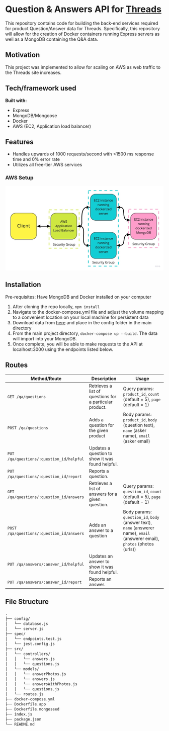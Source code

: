 # Question & Answers API for <a href="https://github.com/DBdirtbags/threads">Threads</a>
This repository contains code for building the back-end services required for product Question/Answer data for Threads. Specifically, this repository will allow for the creation of Docker containers running Express servers as well as a MongoDB containing the Q&A data.

## Motivation
This project was implemented to allow for scaling on AWS as web traffic to the Threads site increases.

## Tech/framework used
<b>Built with:</b>
- Express
- MongoDB/Mongoose
- Docker
- AWS (EC2, Application load balancer)

## Features
- Handles upwards of 1000 requests/second with <1500 ms response time and 0% error rate
- Utilizes all free-tier AWS services

### AWS Setup
<p align='center'>
  <img src='screenshots/AWSSetup.jpg'/>
</p>

## Installation
Pre-requisites: Have MongoDB and Docker installed on your computer
1) After cloning the repo locally, `npm install`
2) Navigate to the docker-compose.yml file and adjust the volume mapping to a convenient location on your local machine for persistent data
3) Download data from <a href="https://drive.google.com/drive/folders/1vfzht2I5zikW0KW4Cfa5v92iYNaJ5D7w?usp=sharing">here</a> and place in the config folder in the main directory
3) From the main project directory, `docker-compose up --build`. The data will import into your MongoDB.
4) Once complete, you will be able to make requests to the API at localhost:3000 using the endpoints listed below.

## Routes
| Method/Route | Description | Usage
| ------- | ----------- | ---- |
| `GET /qa/questions` | Retrieves a list of questions for a particular product. | Query params: `product_id`, `count` (default = 5), `page` (default = 1) |
| `POST /qa/questions` | Adds a question for the given product | Body params: `product_id`, `body` (question text), `name` (asker name), `email` (asker email) |
| `PUT /qa/questions/:question_id/helpful` | Updates a question to show it was found helpful. | |
| `PUT /qa/questions/:question_id/report` | Reports a question. | |
| `GET /qa/questions/:question_id/answers` | Retrieves a list of answers for a given question. | Query params: `question_id`, `count` (default = 5), `page` (default = 1) |
| `POST /qa/questions/:question_id/answers` | Adds an answer to a question | Body params: `question_id`, `body` (answer text), `name` (answerer name), `email` (answerer email), `photos` (photos (urls)) |
| `PUT /qa/answers/:answer_id/helpful` | Updates an answer to show it was found helpful. | |
| `PUT /qa/answers/:answer_id/report` | Reports an answer. |  |


## File Structure
```
.
├── config/
│   └── database.js
│   └── server.js
├── spec/
│   └── endpoints.test.js
│   └── jest.config.js
├── src/
│   └── controllers/
│   │   └── answers.js
│   │   └── questions.js
│   └── models/
│   │   └── answerPhotos.js
│   │   └── answers.js
│   │   └── answersWithPhotos.js
│   │   └── questions.js
│   └── routes.js
├── docker-compose.yml
├── Dockerfile.app
├── Dockerfile.mongoseed
├── index.js
├── package.json
└── README.md
```
